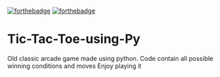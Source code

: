 [![forthebadge](https://forthebadge.com/images/badges/made-with-python.svg)](https://forthebadge.com)
[![forthebadge](https://forthebadge.com/images/badges/just-plain-nasty.svg)](https://forthebadge.com)
# Tic-Tac-Toe-using-Py
Old classic arcade game made using python.
Code contain all possible winning conditions and moves
Enjoy playing it
